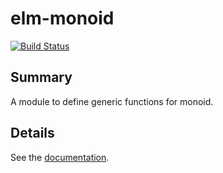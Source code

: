 # elm-monoid

[![Build Status](https://travis-ci.org/arowM/elm-monoid.svg?branch=master)](https://travis-ci.org/arowM/elm-monoid)

## Summary

A module to define generic functions for monoid.

## Details

See the [documentation](http://package.elm-lang.org/packages/arowM/elm-monoid/latest).

